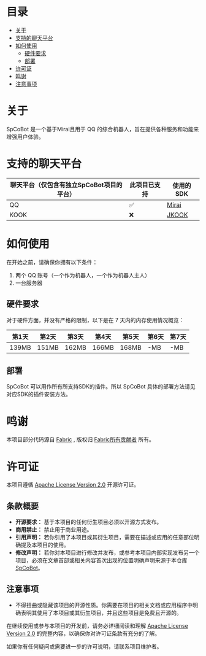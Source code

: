 # 目录

- [关于](#关于)
- [支持的聊天平台](#支持的聊天平台)
- [如何使用](#如何使用)
    - [硬件要求](#硬件要求)
    - [部署](#部署)
- [许可证](#许可证)
- [鸣谢](#鸣谢)
- [注意事项](#注意事项)

# 关于

SpCoBot 是一个基于Mirai且用于 QQ 的综合机器人，旨在提供各种服务和功能来增强用户体验。

# 支持的聊天平台

| 聊天平台（仅包含有独立SpCoBot项目的平台） | 此项目已支持 | 使用的SDK                                         |
|--------------------------|--------|------------------------------------------------|
| QQ                       | ✅      | [Mirai](https://github.com/mamoe/mirai)        |
| KOOK                     | ❌      | [JKOOK](https://github.com/SNWCreations/JKook) |

# 如何使用

在开始之前，请确保你拥有以下条件：

1. 两个 QQ 账号（一个作为机器人，一个作为机器人主人）
2. 一台服务器

## 硬件要求

对于硬件方面，并没有严格的限制，以下是在 7 天内的内存使用情况概览：

| 第1天   | 第2天   | 第3天   | 第4天   | 第5天   | 第6天 | 第7天 |
|-------|-------|-------|-------|-------|-----|-----|
| 139MB | 151MB | 162MB | 166MB | 168MB | -MB | -MB |

## 部署

SpCoBot 可以用作所有所支持SDK的插件。所以 SpCoBot 具体的部署方法请见对应SDK的插件安装方法。

# 鸣谢

本项目部分代码源自 [Fabric](https://github.com/FabricMC/fabric) , 版权归 [Fabric所有贡献者](https://github.com/FabricMC/fabric/graphs/contributors) 所有。

# 许可证

本项目遵循 [Apache License Version 2.0](https://www.apache.org/licenses/LICENSE-2.0) 开源许可证。

## 条款概要

- **开源要求：** 基于本项目的任何衍生项目必须以开源方式发布。
- **商用禁止：** 禁止用于商业用途。
- **引用声明：** 若你引用了本项目或其衍生项目，需要在描述或应用的任意部位明确提及本项目的使用。
- **修改声明：** 若你对本项目进行修改并发布，或参考本项目内部实现发布另一个项目，必须在文章首部或相关内容首次出现的位置明确声明来源于本仓库 [SpCoBot](https://github.com/SpCoGov/SpCoBot)。

## 注意事项

- 不得扭曲或隐藏该项目的开源性质。你需要在项目的相关文档或应用程序中明确表明其使用了本项目或其衍生项目，并且这些项目是免费且开源的。

在继续使用或参与本项目的开发前，请务必详细阅读和理解 [Apache License Version 2.0](https://www.apache.org/licenses/LICENSE-2.0) 的完整内容，以确保你对许可证条款有充分的了解。

如果你有任何疑问或需要进一步的许可说明，请联系项目维护者。